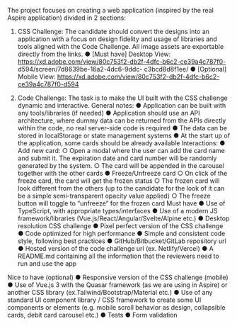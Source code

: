 The project focuses on creating a web application (inspired by the real Aspire application) divided in 2 sections:
1. CSS Challenge:
The candidate should convert the designs into an application with a focus on design fidelity and usage of libraries
and tools aligned with the Code Challenge.
All image assets are exportable directly from the links.
● [Must have] Desktop View: https://xd.adobe.com/view/80c753f2-db2f-4dfc-b6c2-ce39a4c787f0-
d594/screen/7d8639be-16a2-4dc6-9ddc- c3bcd8d8f1ee/
● [Optional] Mobile View: https://xd.adobe.com/view/80c753f2-db2f-4dfc-b6c2-ce39a4c787f0-d594

2. Code Challenge:
The task is to make the UI built with the CSS challenge dynamic and interactive. General notes:
● Application can be built with any tools/libraries (if needed)
● Application should use an API architecture, where dummy data can be returned from the APIs directly within
the code, no real server-side code is required
● The data can be stored in localStorage or state management systems
● At the start up of the application, some cards should be already available
Interactions:
● Add new card:
○ Open a modal where the user can add the card name and submit it. The expiration date and
card number will be randomly generated by the system.
○ The card will be appended in the carousel together with the other cards
● Freeze/Unfreeze card
○ On click of the freeze card, the card will get the frozen status
○ The frozen card will look different from the others (up to the candidate for the look of it can
be a simple semi-transparent opacity value applied)
○ The freeze button will toggle to “unfreeze” for the frozen card
Must have
● Use of TypeScript, with appropriate types/interfaces
● Use of a modern JS framework/libraries (Vue.js/React/Angular/Svelte/Alpine etc.)
● Desktop resolution CSS challenge
● Pixel perfect version of the CSS challenge
● Code optimized for high performance
● Simple and consistent code style, following best practices
● GitHub/Bitbucket/GitLab repository url
● Hosted version of the code challenge url (ex. Netlify/Vercel)
● A README.md containing all the information that the reviewers need to run and use the app

Nice to have (optional)
● Responsive version of the CSS challenge (mobile)
● Use of Vue.js 3 with the Quasar framework (as we are using in Aspire) or another CSS
library (ex.Tailwind/Bootstrap/Material etc.)
● Use of any standard UI component library / CSS framework to create some UI components
or elements (e.g. mobile scroll behavior as design, collapsible cards, debit card carousel
etc.)
● Tests
● Form validation